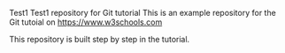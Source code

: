 Test1
Test1 repository for Git tutorial
This is an example repository for the Git tutoial on https://www.w3schools.com

This repository is built step by step in the tutorial.

